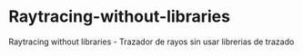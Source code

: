 # Raytracing-without-libraries
Raytracing without libraries - Trazador de rayos sin usar librerias de trazado
